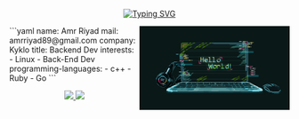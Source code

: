 <div align="center">
   
[![Typing SVG](https://readme-typing-svg.demolab.com?font=Fira+Code&pause=1000&color=139E11&center=true&vCenter=true&random=false&width=435&lines=Hello+my+friend+%F0%9F%90%B1%E2%80%8D%F0%9F%91%A4)](https://git.io/typing-svg)

</div>

<picture align="right"  width="53.5%">
<img align="right" src="_.gif" width="53.5%" alt="Pinterest GIF">
</picture>
```yaml
name: Amr Riyad
mail: amrriyad89@gmail.com
company: Kyklo
title: Backend Dev
interests:
  - Linux
  - Back-End Dev
programming-languages:
  - c++
  - Ruby
  - Go
```

<p align="center">
<a href="mailto:amrriyad89@gmail.com">
  <img src="https://img.shields.io/badge/amrriyad89-gmail-red?style=flat&logo=gmail">
</a>
<a href="#">
  <img src="https://img.shields.io/badge/amrriyad-discord-blue?style=flat&logo=discord">
</a>
</p>
